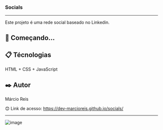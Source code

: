 ### Socials

---

Este projeto é uma rede social baseado no Linkedin.

## 🚀 Começando...

## 📋 Técnologias
HTML + CSS + JavaScript

## ✒️ Autor
Márcio Reis

😊 Link de acesso: https://dev-marcioreis.github.io/socials/

---
![image](https://user-images.githubusercontent.com/122680054/233101916-e31ea6cd-0586-4258-9c07-c3bb7b091e56.png)


